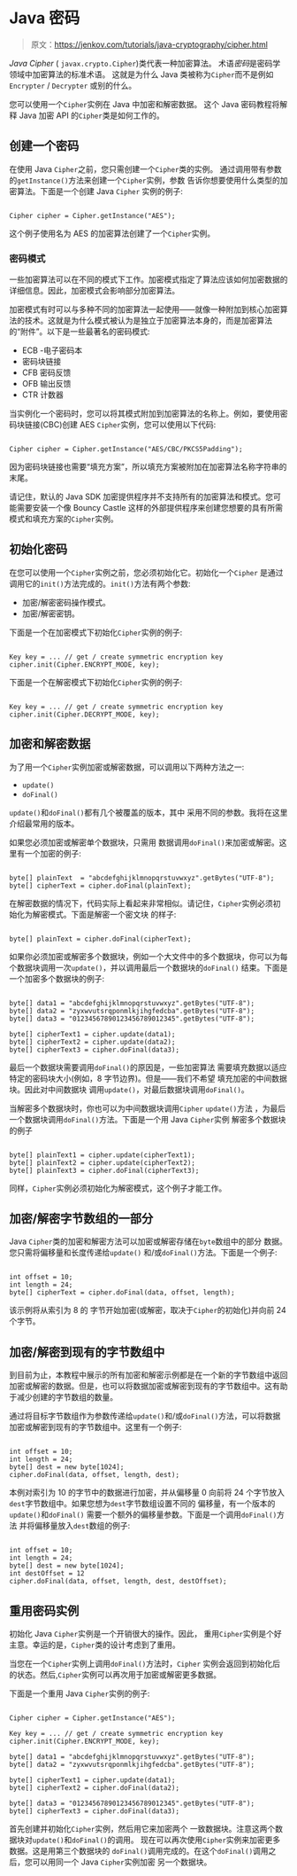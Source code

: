 # Java 密码

> 原文：<https://jenkov.com/tutorials/java-cryptography/cipher.html>

*Java Cipher* ( `javax.crypto.Cipher`)类代表一种加密算法。 术语*密码*是密码学领域中加密算法的标准术语。 这就是为什么 Java 类被称为`Cipher`而不是例如`Encrypter` / `Decrypter` 或别的什么。

您可以使用一个`Cipher`实例在 Java 中加密和解密数据。 这个 Java 密码教程将解释 Java 加密 API 的`Cipher`类是如何工作的。

## 创建一个密码

在使用 Java `Cipher`之前，您只需创建一个`Cipher`类的实例。 通过调用带有参数 的`getInstance()`方法来创建一个`Cipher`实例，参数 告诉你想要使用什么类型的加密算法。下面是一个创建 Java `Cipher` 实例的例子:

```

Cipher cipher = Cipher.getInstance("AES");

```

这个例子使用名为 AES 的加密算法创建了一个`Cipher`实例。

### 密码模式

一些加密算法可以在不同的模式下工作。加密模式指定了算法应该如何加密数据的详细信息。因此，加密模式会影响部分加密算法。

加密模式有时可以与多种不同的加密算法一起使用——就像一种附加到核心加密算法的技术。这就是为什么模式被认为是独立于加密算法本身的，而是加密算法的“附件”。以下是一些最著名的密码模式:

*   ECB -电子密码本
*   密码块链接
*   CFB 密码反馈
*   OFB 输出反馈
*   CTR 计数器

当实例化一个密码时，您可以将其模式附加到加密算法的名称上。例如，要使用密码块链接(CBC)创建 AES `Cipher`实例，您可以使用以下代码:

```

Cipher cipher = Cipher.getInstance("AES/CBC/PKCS5Padding");

```

因为密码块链接也需要“填充方案”，所以填充方案被附加在加密算法名称字符串的末尾。

请记住，默认的 Java SDK 加密提供程序并不支持所有的加密算法和模式。您可能需要安装一个像 Bouncy Castle 这样的外部提供程序来创建您想要的具有所需模式和填充方案的`Cipher`实例。

## 初始化密码

在您可以使用一个`Cipher`实例之前，您必须初始化它。初始化一个`Cipher` 是通过调用它的`init()`方法完成的。`init()`方法有两个参数:

*   加密/解密密码操作模式。
*   加密/解密密钥。

下面是一个在加密模式下初始化`Cipher`实例的例子:

```

Key key = ... // get / create symmetric encryption key
cipher.init(Cipher.ENCRYPT_MODE, key);

```

下面是一个在解密模式下初始化`Cipher`实例的例子:

```

Key key = ... // get / create symmetric encryption key
cipher.init(Cipher.DECRYPT_MODE, key);

```

## 加密和解密数据

为了用一个`Cipher`实例加密或解密数据，可以调用以下两种方法之一:

*   `update()`
*   `doFinal()`

`update()`和`doFinal()`都有几个被覆盖的版本，其中 采用不同的参数。我将在这里介绍最常用的版本。

如果您必须加密或解密单个数据块，只需用 数据调用`doFinal()`来加密或解密。这里有一个加密的例子:

```

byte[] plainText  = "abcdefghijklmnopqrstuvwxyz".getBytes("UTF-8");
byte[] cipherText = cipher.doFinal(plainText);

```

在解密数据的情况下，代码实际上看起来非常相似。请记住，`Cipher`实例必须初始化为解密模式。下面是解密一个密文块 的样子:

```

byte[] plainText = cipher.doFinal(cipherText);

```

如果你必须加密或解密多个数据块，例如一个大文件中的多个数据块，你可以为每个数据块调用一次`update()`，并以调用最后一个数据块的`doFinal()` 结束。下面是一个加密多个数据块的例子:

```

byte[] data1 = "abcdefghijklmnopqrstuvwxyz".getBytes("UTF-8");
byte[] data2 = "zyxwvutsrqponmlkjihgfedcba".getBytes("UTF-8");
byte[] data3 = "01234567890123456789012345".getBytes("UTF-8");

byte[] cipherText1 = cipher.update(data1);
byte[] cipherText2 = cipher.update(data2);
byte[] cipherText3 = cipher.doFinal(data3);

```

最后一个数据块需要调用`doFinal()`的原因是，一些加密算法 需要填充数据以适应特定的密码块大小(例如，8 字节边界)。但是——我们不希望 填充加密的中间数据块。因此对中间数据块 调用`update()`，对最后数据块调用`doFinal()`。

当解密多个数据块时，你也可以为中间数据块调用`Cipher` `update()`方法 ，为最后一个数据块调用`doFinal()`方法。下面是一个用 Java `Cipher`实例 解密多个数据块的例子

```

byte[] plainText1 = cipher.update(cipherText1);
byte[] plainText2 = cipher.update(cipherText2);
byte[] plainText3 = cipher.doFinal(cipherText3);

```

同样，`Cipher`实例必须初始化为解密模式，这个例子才能工作。

## 加密/解密字节数组的一部分

Java `Cipher`类的加密和解密方法可以加密或解密存储在`byte`数组中的部分 数据。您只需将偏移量和长度传递给`update()` 和/或`doFinal()`方法。下面是一个例子:

```

int offset = 10;
int length = 24;
byte[] cipherText = cipher.doFinal(data, offset, length);

```

该示例将从索引为 8 的 字节开始加密(或解密，取决于`Cipher`的初始化)并向前 24 个字节。

## 加密/解密到现有的字节数组中

到目前为止，本教程中展示的所有加密和解密示例都是在一个新的字节数组中返回加密或解密的数据。但是，也可以将数据加密或解密到现有的字节数组中。这有助于减少创建的字节数组的数量。

通过将目标字节数组作为参数传递给`update()`和/或`doFinal()`方法，可以将数据加密或解密到现有的字节数组中。这里有一个例子:

```

int offset = 10;
int length = 24;
byte[] dest = new byte[1024];
cipher.doFinal(data, offset, length, dest);

```

本例对索引为 10 的字节中的数据进行加密，并从偏移量 0 向前将 24 个字节放入`dest`字节数组中。如果您想为`dest`字节数组设置不同的 偏移量，有一个版本的`update()`和`doFinal()` 需要一个额外的偏移量参数。下面是一个调用`doFinal()`方法 并将偏移量放入`dest`数组的例子:

```

int offset = 10;
int length = 24;
byte[] dest = new byte[1024];
int destOffset = 12
cipher.doFinal(data, offset, length, dest, destOffset);

```

## 重用密码实例

初始化 Java `Cipher`实例是一个开销很大的操作。因此， 重用`Cipher`实例是个好主意。幸运的是，`Cipher`类的设计考虑到了重用。

当您在一个`Cipher`实例上调用`doFinal()`方法时，`Cipher` 实例会返回到初始化后的状态。然后,`Cipher`实例可以再次用于加密或解密更多数据。

下面是一个重用 Java `Cipher`实例的例子:

```

Cipher cipher = Cipher.getInstance("AES");

Key key = ... // get / create symmetric encryption key
cipher.init(Cipher.ENCRYPT_MODE, key);

byte[] data1 = "abcdefghijklmnopqrstuvwxyz".getBytes("UTF-8");
byte[] data2 = "zyxwvutsrqponmlkjihgfedcba".getBytes("UTF-8");

byte[] cipherText1 = cipher.update(data1);
byte[] cipherText2 = cipher.doFinal(data2);

byte[] data3 = "01234567890123456789012345".getBytes("UTF-8");
byte[] cipherText3 = cipher.doFinal(data3);

```

首先创建并初始化`Cipher`实例，然后用它来加密两个 一致数据块。注意这两个数据块对`update()`和`doFinal()`的调用。 现在可以再次使用`Cipher`实例来加密更多数据。这是用第三个数据块的 `doFinal()`调用完成的。在这个`doFinal()`调用之后，您可以用同一个 Java `Cipher`实例加密 另一个数据块。